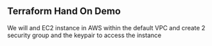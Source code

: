 ## Terraform Hand On Demo 
We will and EC2 instance in AWS within the default VPC and create 2 security group and the keypair to access the instance